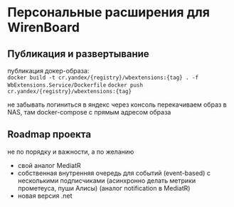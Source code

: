 # Персональные расширения для WirenBoard

## Публикация и развертывание

публикация докер-образа:   
`docker build -t cr.yandex/{registry}/wbextensions:{tag} . -f WbExtensions.Service/Dockerfile`
`docker push cr.yandex/{registry}/wbextensions:{tag}`

не забывать логиниться в яндекс через консоль
перекачиваем образ в NAS, там docker-compose с прямым адресом образа

## Roadmap проекта

не по порядку и важности, а по желанию

* свой аналог MediatR
* собственная внутренняя очередь для событий (event-based) с несколькими подписчиками (асинхронно делать метрики прометеуса, пуши Алисы) (аналог notification в MediatR)
* новая версия .net
